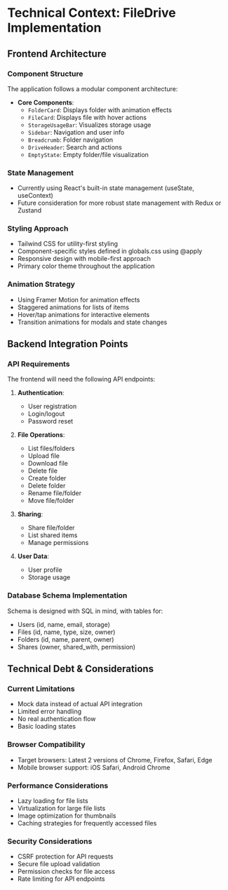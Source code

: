 # Technical Context: FileDrive Implementation

## Frontend Architecture

### Component Structure

The application follows a modular component architecture:

- **Core Components**:
  - `FolderCard`: Displays folder with animation effects
  - `FileCard`: Displays file with hover actions
  - `StorageUsageBar`: Visualizes storage usage
  - `Sidebar`: Navigation and user info
  - `Breadcrumb`: Folder navigation
  - `DriveHeader`: Search and actions
  - `EmptyState`: Empty folder/file visualization

### State Management

- Currently using React's built-in state management (useState, useContext)
- Future consideration for more robust state management with Redux or Zustand

### Styling Approach

- Tailwind CSS for utility-first styling
- Component-specific styles defined in globals.css using @apply
- Responsive design with mobile-first approach
- Primary color theme throughout the application

### Animation Strategy

- Using Framer Motion for animation effects
- Staggered animations for lists of items
- Hover/tap animations for interactive elements
- Transition animations for modals and state changes

## Backend Integration Points

### API Requirements

The frontend will need the following API endpoints:

1. **Authentication**:

   - User registration
   - Login/logout
   - Password reset

2. **File Operations**:

   - List files/folders
   - Upload file
   - Download file
   - Delete file
   - Create folder
   - Delete folder
   - Rename file/folder
   - Move file/folder

3. **Sharing**:

   - Share file/folder
   - List shared items
   - Manage permissions

4. **User Data**:
   - User profile
   - Storage usage

### Database Schema Implementation

Schema is designed with SQL in mind, with tables for:

- Users (id, name, email, storage)
- Files (id, name, type, size, owner)
- Folders (id, name, parent, owner)
- Shares (owner, shared_with, permission)

## Technical Debt & Considerations

### Current Limitations

- Mock data instead of actual API integration
- Limited error handling
- No real authentication flow
- Basic loading states

### Browser Compatibility

- Target browsers: Latest 2 versions of Chrome, Firefox, Safari, Edge
- Mobile browser support: iOS Safari, Android Chrome

### Performance Considerations

- Lazy loading for file lists
- Virtualization for large file lists
- Image optimization for thumbnails
- Caching strategies for frequently accessed files

### Security Considerations

- CSRF protection for API requests
- Secure file upload validation
- Permission checks for file access
- Rate limiting for API endpoints
